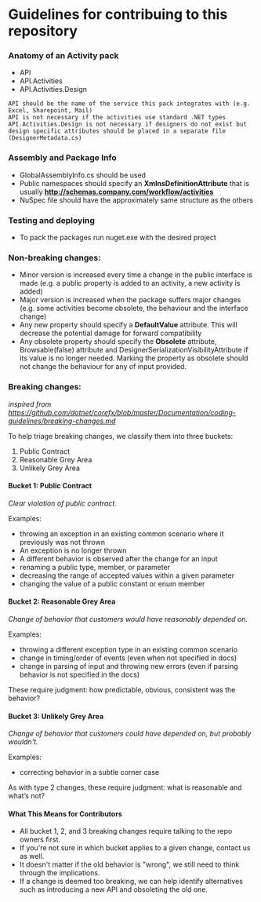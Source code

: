 Guidelines for contribuing to this repository
================

### Anatomy of an Activity pack

   * API
   * API.Activities
   * API.Activities.Design
  
    API should be the name of the service this pack integrates with (e.g. Excel, Sharepoint, Mail)
    API is not necessary if the activities use standard .NET types
    API.Activities.Design is not necessary if designers do not exist but design specific attributes should be placed in a separate file (DesignerMetadata.cs)


### Assembly and Package Info

   * GlobalAssemblyInfo.cs should be used
   * Public namespaces should specify an **XmlnsDefinitionAttribute** that is usually **http://schemas.company.com/workflow/activities**
   * NuSpec file should have the approximately same structure as the others

   
### Testing and deploying

  * To pack the packages run nuget.exe with the desired project

### Non-breaking changes:

* Minor version is increased every time a change in the public interface is made (e.g. a public property is added to an activity, a new activity is added)
* Major version is increased when the package suffers major changes (e.g. some activities become obsolete, the behaviour and the interface change)
* Any new property should specify a **DefaultValue** attribute. This will decrease the potential damage for forward compatibility
* Any obsolete property should specify the **Obsolete** attribute, Browsable(false) attribute and  DesignerSerializationVisibilityAttribute if its value is no longer needed. Marking the property as obsolete should not change the behaviour for any of input provided.


### Breaking changes:

*inspired from https://github.com/dotnet/corefx/blob/master/Documentation/coding-guidelines/breaking-changes.md*

To help triage breaking changes, we classify them into three buckets:

1. Public Contract
2. Reasonable Grey Area
3. Unlikely Grey Area

#### Bucket 1: Public Contract
*Clear violation of public contract.*

Examples:

* throwing an exception in an existing common scenario where it previously was not thrown
* An exception is no longer thrown
* A different behavior is observed after the change for an input
* renaming a public type, member, or parameter
* decreasing the range of accepted values within a given parameter
* changing the value of a public constant or enum member

#### Bucket 2: Reasonable Grey Area
*Change of behavior that customers would have reasonably depended on.*

Examples:

* throwing a different exception type in an existing common scenario
* change in timing/order of events (even when not specified in docs)
* change in parsing of input and throwing new errors (even if parsing behavior is not specified in the docs)

These require judgment: how predictable, obvious, consistent was the behavior?

#### Bucket 3: Unlikely Grey Area
*Change of behavior that customers could have depended on, but probably wouldn't.*

Examples:
* correcting behavior in a subtle corner case

As with type 2 changes, these require judgment: what is reasonable and what’s not?


#### What This Means for Contributors
* All bucket 1, 2, and 3 breaking changes require talking to the repo owners first.
* If you're not sure in which bucket applies to a given change, contact us as well.
* It doesn't matter if the old behavior is "wrong", we still need to think through the implications.
* If a change is deemed too breaking, we can help identify alternatives such as introducing a new API and obsoleting the old one.
